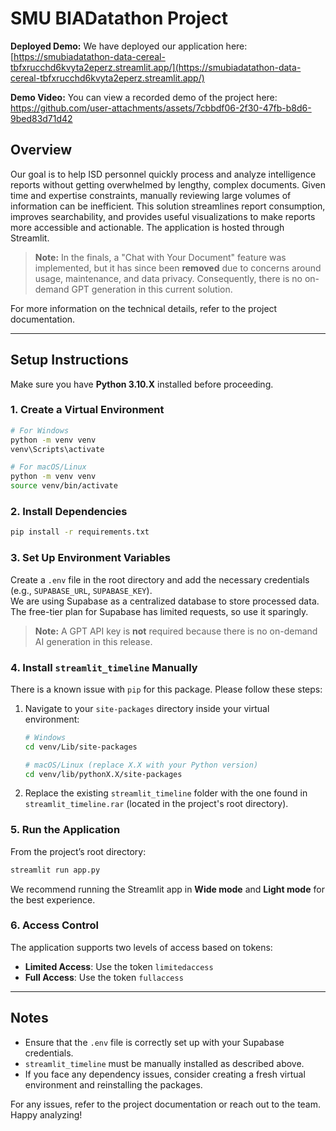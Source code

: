 # SMU BIADatathon Project

**Deployed Demo:**
We have deployed our application here: [https://smubiadatathon-data-cereal-tbfxrucchd6kvyta2eperz.streamlit.app/](https://smubiadatathon-data-cereal-tbfxrucchd6kvyta2eperz.streamlit.app/)

**Demo Video:**
You can view a recorded demo of the project here: 
https://github.com/user-attachments/assets/7cbbdf06-2f30-47fb-b8d6-9bed83d71d42

## Overview
Our goal is to help ISD personnel quickly process and analyze intelligence reports without getting overwhelmed by lengthy, complex documents. Given time and expertise constraints, manually reviewing large volumes of information can be inefficient. This solution streamlines report consumption, improves searchability, and provides useful visualizations to make reports more accessible and actionable. The application is hosted through Streamlit.

> **Note:** In the finals, a "Chat with Your Document" feature was implemented, but it has since been **removed** due to concerns around usage, maintenance, and data privacy. Consequently, there is no on-demand GPT generation in this current solution.

For more information on the technical details, refer to the project documentation.

---

## Setup Instructions
Make sure you have **Python 3.10.X** installed before proceeding.

### 1. Create a Virtual Environment
```sh
# For Windows
python -m venv venv
venv\Scripts\activate

# For macOS/Linux
python -m venv venv
source venv/bin/activate
```

### 2. Install Dependencies
```sh
pip install -r requirements.txt
```

### 3. Set Up Environment Variables
Create a `.env` file in the root directory and add the necessary credentials (e.g., `SUPABASE_URL`, `SUPABASE_KEY`).  
We are using Supabase as a centralized database to store processed data. The free-tier plan for Supabase has limited requests, so use it sparingly.

> **Note:** A GPT API key is **not** required because there is no on-demand AI generation in this release.

### 4. Install `streamlit_timeline` Manually
There is a known issue with `pip` for this package. Please follow these steps:
1. Navigate to your `site-packages` directory inside your virtual environment:
   ```sh
   # Windows
   cd venv/Lib/site-packages

   # macOS/Linux (replace X.X with your Python version)
   cd venv/lib/pythonX.X/site-packages
   ```
2. Replace the existing `streamlit_timeline` folder with the one found in `streamlit_timeline.rar` (located in the project's root directory).

### 5. Run the Application
From the project’s root directory:
```sh
streamlit run app.py
```
We recommend running the Streamlit app in **Wide mode** and **Light mode** for the best experience.

### 6. Access Control
The application supports two levels of access based on tokens:
- **Limited Access**: Use the token `limitedaccess`
- **Full Access**: Use the token `fullaccess`

---

## Notes
- Ensure that the `.env` file is correctly set up with your Supabase credentials.
- `streamlit_timeline` must be manually installed as described above.
- If you face any dependency issues, consider creating a fresh virtual environment and reinstalling the packages.

For any issues, refer to the project documentation or reach out to the team.  
Happy analyzing!
```
